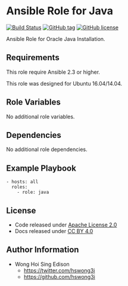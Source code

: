Ansible Role for Java
=====================

[![Build Status](https://travis-ci.org/alvistack/ansible-role-java.svg?branch=master)](https://travis-ci.org/alvistack/ansible-role-java)
[![GitHub tag](https://img.shields.io/github/tag/alvistack/ansible-role-java.svg)](https://github.com/alvistack/ansible-role-java)
[![GitHub license](https://img.shields.io/github/license/alvistack/ansible-role-java.svg)](https://github.com/alvistack/ansible-role-java/blob/master/LICENSE)

Ansible Role for Oracle Java Installation.

Requirements
------------

This role require Ansible 2.3 or higher.

This role was designed for Ubuntu 16.04/14.04.

Role Variables
--------------

No additional role variables.

Dependencies
------------

No additional role dependencies.

Example Playbook
----------------

    - hosts: all
      roles:
        - role: java

License
-------

-   Code released under [Apache License 2.0](https://github.com/alvistack/ansible-role-java/blob/master/LICENSE)
-   Docs released under [CC BY 4.0](http://creativecommons.org/licenses/by/4.0/)

Author Information
------------------

-   Wong Hoi Sing Edison
    -   <https://twitter.com/hswong3i>
    -   <https://github.com/hswong3i>

